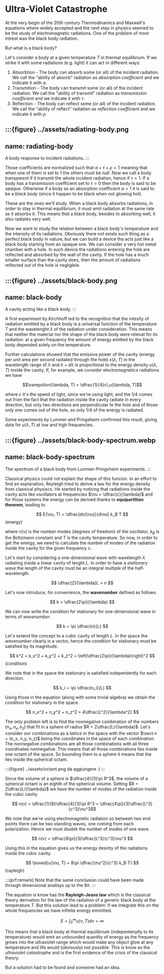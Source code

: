 # Ultra-Violet Catastrophe

At the very begin of the 20th century Thermodinamics and Maxwell's equations where widely accepted and the next step in physics seemed to be the study of electromagnetic radiations. One of the problem of most intrest was the black body radiation. 

But what is a black body?

Let's consider a body at a given temperature $T$ in thermal equilibrium. If we strike it with some radiations (e.g. light) it can act in different ways:
1. Absorbtion - The body can absorb some (or all) of the incident radiation. We call the "ability of absorb" radiation as *absorption coefficient* and we indicate it with $a$.
2. Transmition - The body can transmit some (or all) of the incident radiation. We call the "ability of transmit" radiation as *transmission coefficient* and we indicate it with $\tau$.
3. Reflection - The body can reflect some (or all) of the incident radiation. We call the "ability of reflect" radiation as *reflection coefficient* and we indicate it with $\rho$.

:::{figure} ../assets/radiating-body.png
---
name: radiating-body
---
A body response to incident radiations.
:::

Those coefficients are normalized such that $a + \tau + \rho = 1$ meaning that when one of them is set to $1$ the others must be null. Now we call a body *transparent* if it transmit the whole incident radiation, hence if $\tau = 1$.  If a body has a transmission coefficient set to $\tau = 0$ then the body is said to be *opaque*. Otherwise if a body as an absorption coefficient $a = 1$ it is said to be a *black body* (since it happen to be black when not glowing hot).

These are the ones we'll study. When a black body absorbs radiations, in order to stay in thermal equilibrium, it must emit radiation at the same rate as it absorbs it. This means that a black body, besides to absorbing well, it also radiates very well.

Now we want to study the relation between a black body's temperature and the intensity of its radiations. Obviously there not exists such thing as a perfect black body in nature, but we can build a device tha acts just like a black body starting from an opaque one. We can consider a very hot metal chamber with a hole. In such device the radiations entering the hole are reflected and absorbed by the wall of the cavity. If the hole has a much smaller surface than the cavity does, then the amount of radiations reflected out of the hole is negligible.

:::{figure} ../assets/black-body.png
---
name: black-body
---
A cavity acting like a black body.
:::

A first experiment by Kirchhoff led to the recognition that the intesity of radiation emitted by a black body is a universal function of the temperature $T$ and the wavelenght $\lambda$ of the radiation under consideration. This means that neither the material nor the shape of the black body were relevat for its radiation: at a given frequency the amount of energy emitted by the black body depended solely on the temperature.

Further calculations showed that the emissive power of the cavity (energy per unit area per second radiated through the hole) $\varepsilon(\lambda, T)$ in the wavelength  range of $\lambda$ and $\lambda + d\lambda$ is proportional to the energy density $u(\lambda, T)$ inside the cavity. If, for example, we consider electromagnetics radiations we have

$$\varepsilon(\lambda, T) = \dfrac{1}{4}c\,u(\lambda, T)$$

where $c$ it's the speed of light, since we're using light, and the $1/4$ comes out from the fact that the radiation inside the cavity radiate in every direction, but only two directions are perpendicular to the hole and of those only one comes out of the hole, so only $1/4$ of the energy is radiated.

Some experiments by Lummer and Pringsheim confirmed this result, giving data for $u(\lambda, T)$ at low and high frequencies.

:::{figure} ../assets/black-body-spectrum.webp
---
name: black-body-spectrum
---
The spectrum of a black body from Lummer-Pringsheim experiments.
:::

Classical physics could not explain the shape of this funcion. In an effort to find an explanation, Reyleigh tried to derive a law for the energy density from classical physiscs. He started by noticing that radiations inside the cavity acts like oscillators at frequencies $\nu = \dfrac{c}{\lambda}$ and for those systems the energy can be derived thanks to **equipartition theorem**, leading to

$$
    E(\nu, T) = \dfrac{dn(\nu)}{d\nu} k_B T
$$(energy)

where $n(\nu)$ is the number modes (degrees of freedom) of the oscillator, $k_B$ is the Boltzmann constant and $T$ is the cavity temperature. So now, in order to get the energy, we need to calculate the number of modes of the radiation inside the cavity for the given frequency $\nu$.

Let's start by considering a one-dimensional wave with wavelength $\lambda$ radiating inside a linear cavity of lenght $L$. In order to have a *stationary wave* the length of the cavity must be an integral multiple of the half-wavelength.

$$
    \dfrac{2}{\lambda}L = n
$$

Let's now introduce, for convenience, the **wavenumber** defined as follows.

$$ k = \dfrac{2\pi}{\lambda} $$

We can now write the condition for stationary for one-dimensional wave in terms of *wavenumber*.

$$ k = \pi \dfrac{n}{L} $$

Let's extend the concept to a cubic cavity of length $L$. In the space the *wavenumber* clearly is a vector, hence the condition for stationary must be satisfied by its magnitude.

$$ k^2 = k_x^2 + k_y^2 + k_z^2 = \left(\dfrac{2\pi}{\lambda}\right)^2 $$(condition)

We note that in the space the stationary is satisfied independently for each direction.

$$ k_i = \pi \dfrac{n_i}{L} $$

Using those in the equation [](condition) (along with some trivial algebra) we obtain the condition for stationary in the space.

$$ n_x^2 + n_y^2 + n_z^2 = 4\dfrac{L^2}{\lambda^2} $$

The only problem left is to find the nonnegative combination of the numbers $(n_x, n_y, n_z)$ that fit in a sphere of radius $R = 2\dfrac{L}{\lambda}$. Let's consider our combinations as a lattice in the space with the vector $\vect n = (n_x, n_y, n_z)$ being the coordinates in the space of each combination. The nonnegative combinations are all those combinations with all three coordinates nonnegative. This means that all those combinations lies inside one octant of the space. So bounding them to a sphere it means that the lies inside the spherical octant.

:::{figure} ../assets/octant.png
da aggiungere :)
:::

Since the volume of a sphere is $\dfrac{4}{3}\pi R^3$, the volume of a spherical octant is an eighth of the spherical volume. Setting $R = 2\dfrac{L}{\lambda}$ we have the number of modes of the radiation inside the cubic cavity.

$$ n(v) = \dfrac{1}{8}\dfrac{4}{3}\pi R^3 = \dfrac{4\pi}{3}\dfrac{L^3}{c^3}\nu^3$$

We note that we're using electromagnetic radiation so between two end points there can be two standing waves, one coming from each polarization. Hence we must double the number of modes of one wave.

$$ n(v) = \dfrac{8\pi}{3}\dfrac{L^3}{c^3}\nu^3 $$

Using this in the equation [](energy) gives us the energy desinty of the radiations inside the cubic cavity.

$$ \boxed{u(\nu, T) = 8\pi \dfrac{\nu^2}{c^3} k_B T} $$(rayleigh)

:::{prf:remark}
Note that the same conclusion could have been made through dimensional analisys up to the $8\pi$.
:::

The equation [](rayleigh) is know has the **Rayleigh-Jeans law** which is the classical theory derivation for the law of the radiation of a generic black body at the temperature $T$. But this solution lead to a problem: if we integrate this on the whole frequencies we have infinite energy emmitted.

$$ E = \int_0^{\infty} u(\nu, T)d\nu = \infty $$

This means that a black body at thermal equilibrium (indepentenytly to its temperature) would emit an unbounded quantity of energy as the frequency grows into the ultraviolet range which would make any object glow at any temperature and life would (obviously) not possible. This is know as the *ultraviolet catastrophe* and is the first evidence of the crisis of the classical theory.

But a solution had to be found and someone had an idea.
